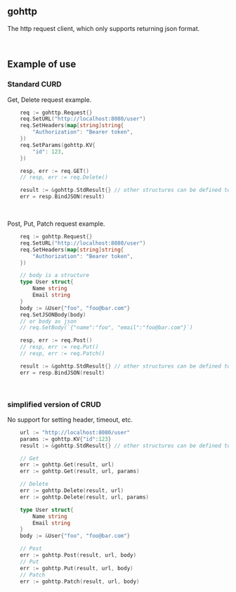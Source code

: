 ## gohttp

The http request client, which only supports returning json format.

<br>

## Example of use

### Standard CURD

Get, Delete request example.

```go
	req := gohttp.Request{}
	req.SetURL("http://localhost:8080/user")
	req.SetHeaders(map[string]string{
		"Authorization": "Bearer token",
	})
	req.SetParams(gohttp.KV{
		"id": 123,
	})

	resp, err := req.GET()
	// resp, err := req.Delete()

	result := &gohttp.StdResult{} // other structures can be defined to receive data
	err = resp.BindJSON(result)
```

<br>

Post, Put, Patch request example.

```go
	req := gohttp.Request{}
	req.SetURL("http://localhost:8080/user")
	req.SetHeaders(map[string]string{
		"Authorization": "Bearer token",
	})

	// body is a structure
    type User struct{
        Name string
        Email string
    }
    body := &User{"foo", "foo@bar.com"}
    req.SetJSONBody(body)
    // or body as json
    // req.SetBody(`{"name":"foo", "email":"foo@bar.com"}`)

	resp, err := req.Post()
	// resp, err := req.Put()
	// resp, err := req.Patch()

	result := &gohttp.StdResult{} // other structures can be defined to receive data
	err = resp.BindJSON(result)
```

<br>

### simplified version of CRUD

No support for setting header, timeout, etc.

```go
    url := "http://localhost:8080/user"
    params := gohttp.KV{"id":123}
    result := &gohttp.StdResult{} // other structures can be defined to receive data

    // Get
    err := gohttp.Get(result, url)
    err := gohttp.Get(result, url, params)

    // Delete
    err := gohttp.Delete(result, url)
    err := gohttp.Delete(result, url, params)

    type User struct{
        Name string
        Email string
    }
    body := &User{"foo", "foo@bar.com"}

    // Post
    err := gohttp.Post(result, url, body)
    // Put
    err := gohttp.Put(result, url, body)
    // Patch
    err := gohttp.Patch(result, url, body)
```

